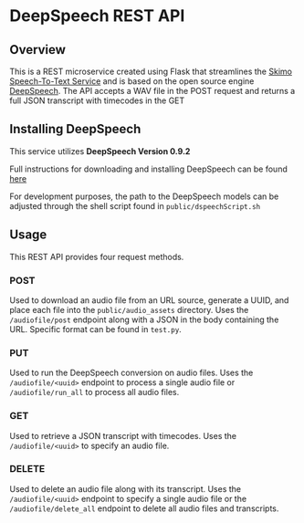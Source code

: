 # DeepSpeech REST API 

## Overview
This is a REST microservice created using Flask that streamlines the [Skimo Speech-To-Text Service](https://github.com/skimotv/SkimoSpeechToTextService/) and is based on the open source engine [DeepSpeech](https://github.com/mozilla/DeepSpeech). The API accepts a WAV file in the POST request and returns a full JSON transcript with timecodes in the GET   

## Installing DeepSpeech
This service utilizes **DeepSpeech Version 0.9.2**

Full instructions for downloading and installing DeepSpeech can be found [here](https://deepspeech.readthedocs.io/en/v0.9.2/)

For development purposes, the path to the DeepSpeech models can be adjusted through the shell script found in `public/dspeechScript.sh` 

## Usage
This REST API provides four request methods.

### POST
Used to download an audio file from an URL source, generate a UUID, and place each file into the `public/audio_assets` directory. Uses the `/audiofile/post` endpoint along with a JSON in the body containing the URL. Specific format can be found in `test.py`.

### PUT
Used to run the DeepSpeech conversion on audio files. Uses the `/audiofile/<uuid>` endpoint to process a single audio file or `/audiofile/run_all` to process all audio files.

### GET
Used to retrieve a JSON transcript with timecodes. Uses the `/audiofile/<uuid>` to specify an audio file.

### DELETE
Used to delete an audio file along with its transcript. Uses the `/audiofile/<uuid>` endpoint to specify a single audio file or the `/audiofile/delete_all` endpoint to delete all audio files and transcripts. 

